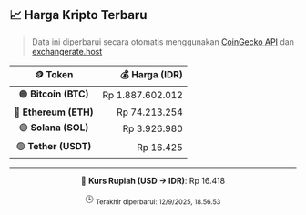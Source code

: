 

<!-- HARGA_KRIPTO -->
## 📈 Harga Kripto Terbaru

> Data ini diperbarui secara otomatis menggunakan [CoinGecko API](https://www.coingecko.com/) dan [exchangerate.host](https://exchangerate.host/)

<div align="center">

| 🪙 Token | 💰 Harga (IDR) |
|:------:|---------------:|
| 🟠 **Bitcoin (BTC)**   | Rp 1.887.602.012 |
| 🔵 **Ethereum (ETH)**  | Rp 74.213.254 |
| 🟣 **Solana (SOL)**    | Rp 3.926.980 |
| 🟢 **Tether (USDT)**   | Rp 16.425 |

---

💱 **Kurs Rupiah (USD → IDR)**: Rp 16.418

🕒 <sub>Terakhir diperbarui: 12/9/2025, 18.56.53</sub>

</div>
<!-- /HARGA_KRIPTO -->